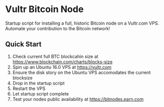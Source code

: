 # Vultr Bitcoin Node
Startup script for installing a full, historic Bitcoin node on a Vultr.com VPS. Automate your contribution to the Bitcoin network!

## Quick Start

1. Check current full BTC blockcahin size at https://www.blockchain.com/charts/blocks-size
2. Spin up an Ubuntu 16.0 VPS at https://vultr.com
3. Ensure the disk story on the Ubuntu VPS accomodates the current blocksize
4. Drop in the startup script
5. Restart the VPS
6. Let startup script complete
7. Test your nodes public availability at https://bitnodes.earn.com
